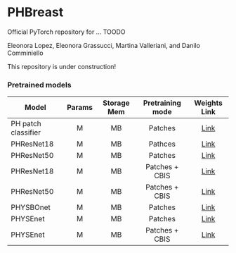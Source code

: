 # PHBreast
Official PyTorch repository for ... TOODO

Eleonora Lopez, Eleonora Grassucci, Martina Valleriani, and Danilo Comminiello


This repository is under construction!


### Pretrained models

| Model                | Params | Storage Mem | Pretraining mode | Weights Link |
|----------------------|:------:|:-----------:|:----------------:|:------------:|
| PH patch classifier  |   M  |     MB    | Patches          |     [Link]() |
| PHResNet18           |   M  |     MB    | Pathces          |     [Link]() |
| PHResNet50           |   M  |     MB    | Patches          |     [Link]() |
| PHResNet18           |   M  |     MB    | Patches + CBIS   |     [Link]() |
| PHResNet50           |   M  |     MB    | Patches + CBIS   |     [Link]() |
| PHYSBOnet            |   M  |     MB    | Patches          |     [Link]() |
| PHYSEnet             |   M  |     MB    | Patches          |     [Link]() |
| PHYSEnet             |   M  |     MB    | Patches + CBIS   |     [Link]() |
